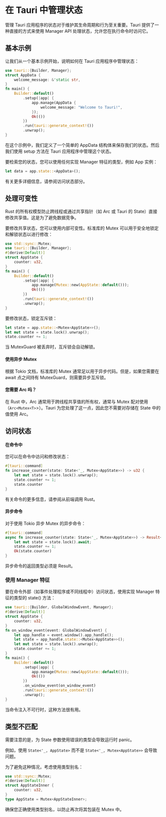 # 在 Tauri 中管理状态

管理 Tauri 应用程序的状态对于维护其生命周期和行为至关重要。Tauri 提供了一种直接的方式来使用 Manager API 处理状态，允许您在执行命令时访问它。

## 基本示例

让我们从一个基本示例开始，说明如何在 Tauri 应用程序中管理状态：

```rust
use tauri::{Builder, Manager};
struct AppData {
    welcome_message: &'static str,
}
fn main() {
    Builder::default()
        .setup(|app| {
            app.manage(AppData {
                welcome_message: "Welcome to Tauri!",
            });
            Ok(())
        })
        .run(tauri::generate_context!())
        .unwrap();
}
```

在这个示例中，我们定义了一个简单的 AppData 结构体来保存我们的状态。然后我们使用 setup 方法在 Tauri 应用程序中管理这个状态。

要检索您的状态，您可以使用任何实现 Manager 特征的类型，例如 App 实例：

```rust
let data = app.state::<AppData>();
```

有关更多详细信息，请参阅访问状态部分。

## 处理可变性

Rust 的所有权模型防止跨线程或通过共享指针（如 Arc 或 Tauri 的 State）直接修改共享值。这是为了避免数据竞争。

要修改共享状态，您可以使用内部可变性。标准库的 Mutex 可以用于安全地锁定和解锁状态以进行修改：

```rust
use std::sync::Mutex;
use tauri::{Builder, Manager};
#[derive(Default)]
struct AppState {
    counter: u32,
}
fn main() {
    Builder::default()
        .setup(|app| {
            app.manage(Mutex::new(AppState::default()));
            Ok(())
        })
        .run(tauri::generate_context!())
        .unwrap();
}
```

要修改状态，锁定互斥锁：

```rust
let state = app.state::<Mutex<AppState>>();
let mut state = state.lock().unwrap();
state.counter += 1;
```

当 MutexGuard 被丢弃时，互斥锁会自动解锁。

#### 使用异步 Mutex

根据 Tokio 文档，标准库的 Mutex 通常足以用于异步代码。但是，如果您需要在 await 点之间持有 MutexGuard，则需要异步互斥锁。

#### 您需要 Arc 吗？

在 Rust 中，Arc 通常用于跨线程共享值的所有权，通常与 Mutex 配对使用（`Arc<Mutex<T>`>）。Tauri 为您处理了这一点，因此您不需要对存储在 State 中的值使用 Arc。

## 访问状态

#### 在命令中

您可以在命令中访问和修改状态：

```rust
#[tauri::command]
fn increase_counter(state: State<'_, Mutex<AppState>>) -> u32 {
    let mut state = state.lock().unwrap();
    state.counter += 1;
    state.counter
}
```

有关命令的更多信息，请参阅从前端调用 Rust。

#### 异步命令

对于使用 Tokio 异步 Mutex 的异步命令：

```rust
#[tauri::command]
async fn increase_counter(state: State<'_, Mutex<AppState>>) -> Result<u32, ()> {
    let mut state = state.lock().await;
    state.counter += 1;
    Ok(state.counter)
}
```

异步命令的返回类型必须是 Result。

### 使用 Manager 特征

要在命令外部（如事件处理程序或不同线程中）访问状态，使用实现 Manager 特征的类型的 state() 方法：

 

```rust
use tauri::{Builder, GlobalWindowEvent, Manager};
#[derive(Default)]
struct AppState {
    counter: u32,
}
fn on_window_event(event: GlobalWindowEvent) {
    let app_handle = event.window().app_handle();
    let state = app_handle.state::<Mutex<AppState>>();
    let mut state = state.lock().unwrap();
    state.counter += 1;
}
fn main() {
    Builder::default()
        .setup(|app| {
            app.manage(Mutex::new(AppState::default()));
            Ok(())
        })
        .on_window_event(on_window_event)
        .run(tauri::generate_context!())
        .unwrap();
}
```

当命令注入不可行时，这种方法很有用。

## 类型不匹配

需要注意的是，为 State 参数使用错误的类型会导致运行时 panic。

例如，使用 `State<'_, AppState>` 而不是 `State<'_, Mutex<AppState>>` 会导致问题。

为了避免这种情况，考虑使用类型别名：

```rust
use std::sync::Mutex;
#[derive(Default)]
struct AppStateInner {
    counter: u32,
}
type AppState = Mutex<AppStateInner>;
```

确保您正确使用类型别名，以防止再次将其包装在 Mutex 中。

